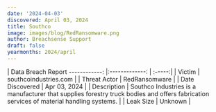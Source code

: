 ```yaml
---
date: '2024-04-03'
discovered: April 03, 2024
title: Southco
image: images/blog/RedRansomware.png
author: Breachsense Support
draft: false
yearmonths: 2024/april
---
```



| Data Breach Report
------------:     |:-------------:    | :-----:|
| Victim      | southcoindustries.com      | 
| Threat Actor      | RedRansomware      | 
| Date Discovered      | Apr 03, 2024      | 
| Description      | Southco Industries is a manufacturer that supplies forestry truck bodies and offers fabrication services of material handling systems.      | 
| Leak Size      | Unknown      | 

